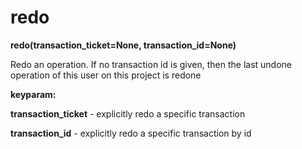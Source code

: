# redo

**redo(transaction\_ticket=None, transaction\_id=None)**

Redo an operation. If no transaction id is given, then the last
undone operation of this user on this project is redone

**keyparam:**

**transaction\_ticket** - explicitly redo a specific transaction

**transaction\_id** - explicitly redo a specific transaction by id
